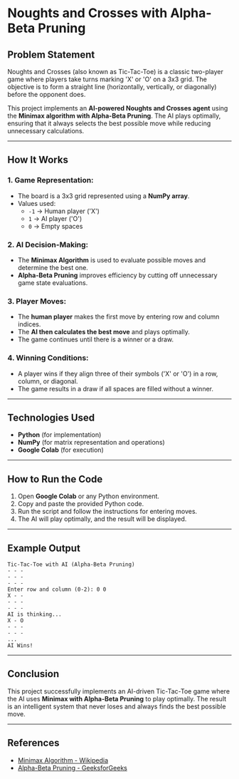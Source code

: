 # **Noughts and Crosses with Alpha-Beta Pruning**

## **Problem Statement**
Noughts and Crosses (also known as Tic-Tac-Toe) is a classic two-player game where players take turns marking 'X' or 'O' on a 3x3 grid. The objective is to form a straight line (horizontally, vertically, or diagonally) before the opponent does. 

This project implements an **AI-powered Noughts and Crosses agent** using the **Minimax algorithm with Alpha-Beta Pruning**. The AI plays optimally, ensuring that it always selects the best possible move while reducing unnecessary calculations.

---

## **How It Works**
### **1. Game Representation:**
- The board is a 3x3 grid represented using a **NumPy array**.
- Values used:
  - `-1` → Human player ('X')
  - `1` → AI player ('O')
  - `0` → Empty spaces

### **2. AI Decision-Making:**
- The **Minimax Algorithm** is used to evaluate possible moves and determine the best one.
- **Alpha-Beta Pruning** improves efficiency by cutting off unnecessary game state evaluations.

### **3. Player Moves:**
- The **human player** makes the first move by entering row and column indices.
- The **AI then calculates the best move** and plays optimally.
- The game continues until there is a winner or a draw.

### **4. Winning Conditions:**
- A player wins if they align three of their symbols ('X' or 'O') in a row, column, or diagonal.
- The game results in a draw if all spaces are filled without a winner.

---

## **Technologies Used**
- **Python** (for implementation)
- **NumPy** (for matrix representation and operations)
- **Google Colab** (for execution)

---

## **How to Run the Code**
1. Open **Google Colab** or any Python environment.
2. Copy and paste the provided Python code.
3. Run the script and follow the instructions for entering moves.
4. The AI will play optimally, and the result will be displayed.

---

## **Example Output**
```
Tic-Tac-Toe with AI (Alpha-Beta Pruning)
- - -
- - -
- - -
Enter row and column (0-2): 0 0
X - -
- - -
- - -
AI is thinking...
X - O
- - -
- - -
...
AI Wins!
```

---

## **Conclusion**
This project successfully implements an AI-driven Tic-Tac-Toe game where the AI uses **Minimax with Alpha-Beta Pruning** to play optimally. The result is an intelligent system that never loses and always finds the best possible move.

---

## **References**
- [Minimax Algorithm - Wikipedia](https://en.wikipedia.org/wiki/Minimax)
- [Alpha-Beta Pruning - GeeksforGeeks](https://www.geeksforgeeks.org/alpha-beta-pruning/)

